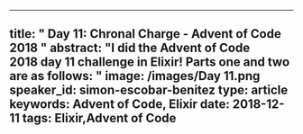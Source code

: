 
---
title: " Day 11: Chronal Charge - Advent of Code 2018
"
abstract: "I did the Advent of Code 2018 day 11 challenge in Elixir! Parts one and two are as follows:
"
image: /images/Day 11.png
speaker_id: simon-escobar-benitez
type: article
keywords: Advent of Code, Elixir
date: 2018-12-11
tags: Elixir,Advent of Code
---
<!-- I did the Advent of Code 2018&nbsp;<a href="https://adventofcode.com/2018/day/11">day 11 challenge</a>&nbsp;in Elixir! Parts one and two are as follows:

<pre>
<code class="language-elixir">defmodule Day11 do
  def part1(input) do
    input
    |&gt; read_input()
    |&gt; compute_power_levels()
    |&gt; max_cell()
  end

  def part2(input) do
    input
    |&gt; read_input()
    |&gt; compute_power_levels()
    |&gt; max_cell_dynamic_size()
  end

  defp read_input(input) do
    input
    |&gt; File.read!()
  end

  defp compute_power_levels(input) do
    serial_number = String.to_integer(input)

    for x &lt;- 1..300, y &lt;- 1..300 do
      rack_id = x + 10
      power_level = (rack_id * y + serial_number) * rack_id

      power_level =
        if power_level &gt; 100 do
          power_level
          |&gt; to_string()
          |&gt; String.at(-3)
          |&gt; String.to_integer()
        else
          0
        end

      power_level = power_level - 5
      {{x, y}, power_level}
    end
    |&gt; Enum.into(%{})
  end

  defp max_cell(grid) do
    for size &lt;- 0..2 do
      for x &lt;- 1..(300 - size), y &lt;- 1..(300 - size) do
        power_level =
          for xs &lt;- 0..size, ys &lt;- 0..size do
            Map.get(grid, {x + xs, y + ys}) || 0
          end
          |&gt; Enum.sum()

        {power_level, {x, y}}
      end
    end
    |&gt; List.flatten()
    |&gt; Enum.max_by(fn {power_level, _} -&gt; power_level end)
  end

  defp max_cell_dynamic_size(grid) do
    acc = {{0, 0, 0}, 0}

    Enum.reduce(1..299, acc, fn x, acc -&gt;
      Enum.reduce(1..299, acc, fn y, acc -&gt;
        find_largest(x, y, grid, acc)
      end)
    end)
  end

  defp find_largest(x, y, grid, acc) do
    max_square_size = min(301 - x, 301 - y)
    level = grid[{x, y}]

    {best, _} =
      Enum.reduce(2..max_square_size, {acc, level}, fn square_size,
                                                       {{_coord, prev_level} = prev, level} -&gt;
        level = sum_square(x, y, square_size, grid, level)

        if level &gt; prev_level do
          {{{x, y, square_size}, level}, level}
        else
          {prev, level}
        end
      end)

    best
  end

  defp sum_square(x0, y0, square_size, grid, acc) do
    y = y0 + square_size - 1

    acc =
      Enum.reduce(x0..(x0 + square_size - 2), acc, fn x, acc -&gt;
        acc + grid[{x, y}]
      end)

    x = x0 + square_size - 1

    acc =
      Enum.reduce(y0..(y0 + square_size - 1), acc, fn y, acc -&gt;
        acc + grid[{x, y}]
      end)

    acc
  end
end

# r Day11; :aoc2018 |&gt; :code.priv_dir() |&gt; Path.join("day11.txt") |&gt; Day11.part1()
# :aoc2018 |&gt; :code.priv_dir() |&gt; Path.join("day11.txt") |&gt; Day11.part2()
 </code></pre>

<pre>

&nbsp;</pre> -->
